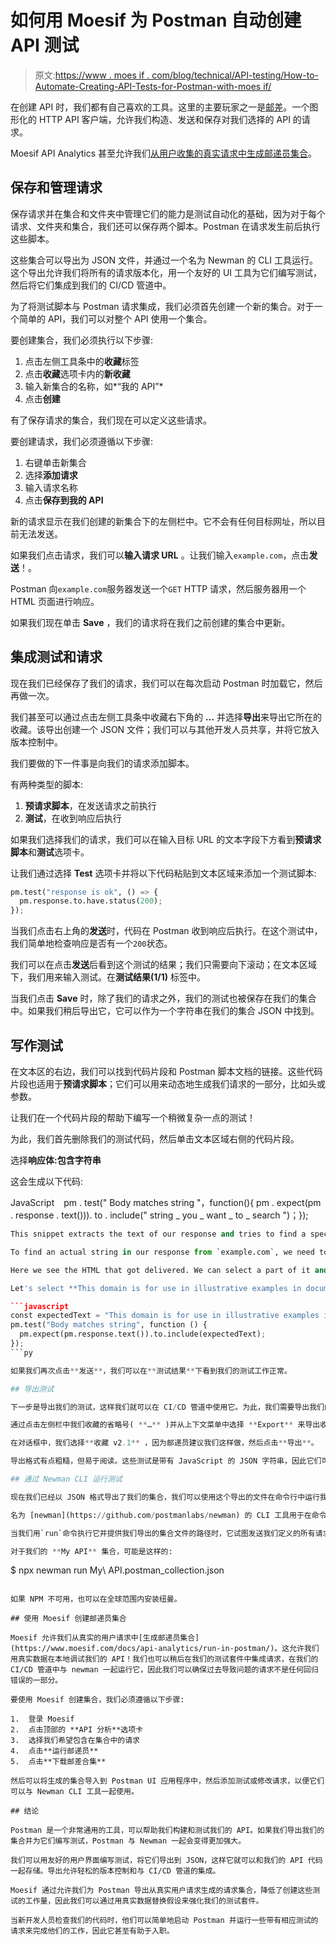 # 如何用 Moesif 为 Postman 自动创建 API 测试

> 原文:[https://www . moes if . com/blog/technical/API-testing/How-to-Automate-Creating-API-Tests-for-Postman-with-moes if/](https://www.moesif.com/blog/technical/api-testing/How-to-Automate-Creating-API-Tests-for-Postman-with-Moesif/)

在创建 API 时，我们都有自己喜欢的工具。这里的主要玩家之一是[邮差](https://www.getpostman.com/)。一个图形化的 HTTP API 客户端，允许我们构造、发送和保存对我们选择的 API 的请求。

Moesif API Analytics 甚至允许我们[从用户收集的真实请求中生成邮递员集合](https://www.moesif.com/docs/api-analytics/run-in-postman/)。

## 保存和管理请求

保存请求并在集合和文件夹中管理它们的能力是测试自动化的基础，因为对于每个请求、文件夹和集合，我们还可以保存两个脚本。Postman 在请求发生前后执行这些脚本。

这些集合可以导出为 JSON 文件，并通过一个名为 Newman 的 CLI 工具运行。这个导出允许我们将所有的请求版本化，用一个友好的 UI 工具为它们编写测试，然后将它们集成到我们的 CI/CD 管道中。

为了将测试脚本与 Postman 请求集成，我们必须首先创建一个新的集合。对于一个简单的 API，我们可以对整个 API 使用一个集合。

要创建集合，我们必须执行以下步骤:

1.  点击左侧工具条中的**收藏**标签
2.  点击**收藏**选项卡内的**新收藏**
3.  输入新集合的名称，如*“我的 API”*
4.  点击**创建**

有了保存请求的集合，我们现在可以定义这些请求。

要创建请求，我们必须遵循以下步骤:

1.  右键单击新集合
2.  选择**添加请求**
3.  输入请求名称
4.  点击**保存到我的 API**

新的请求显示在我们创建的新集合下的左侧栏中。它不会有任何目标网址，所以目前无法发送。

如果我们点击请求，我们可以**输入请求 URL** 。让我们输入`example.com`，点击**发送**！。

Postman 向`example.com`服务器发送一个`GET` HTTP 请求，然后服务器用一个 HTML 页面进行响应。

如果我们现在单击 **Save** ，我们的请求将在我们之前创建的集合中更新。

## 集成测试和请求

现在我们已经保存了我们的请求，我们可以在每次启动 Postman 时加载它，然后再做一次。

我们甚至可以通过点击左侧工具条中收藏右下角的 **…** 并选择**导出**来导出它所在的收藏。该导出创建一个 JSON 文件；我们可以与其他开发人员共享，并将它放入版本控制中。

我们要做的下一件事是向我们的请求添加脚本。

有两种类型的脚本:

1.  **预请求脚本**，在发送请求之前执行
2.  **测试**，在收到响应后执行

如果我们选择我们的请求，我们可以在输入目标 URL 的文本字段下方看到**预请求脚本**和**测试**选项卡。

让我们通过选择 **Test** 选项卡并将以下代码粘贴到文本区域来添加一个测试脚本:

```py
pm.test("response is ok", () => {
  pm.response.to.have.status(200);
}); 
```

当我们点击右上角的**发送**时，代码在 Postman 收到响应后执行。在这个测试中，我们简单地检查响应是否有一个`200`状态。

我们可以在点击**发送**后看到这个测试的结果；我们只需要向下滚动；在文本区域下，我们用来输入测试。在**测试结果(1/1)** 标签中。

当我们点击 **Save** 时，除了我们的请求之外，我们的测试也被保存在我们的集合中。如果我们稍后导出它，它可以作为一个字符串在我们的集合 JSON 中找到。

## 写作测试

在文本区的右边，我们可以找到代码片段和 Postman 脚本文档的链接。这些代码片段也适用于**预请求脚本**；它们可以用来动态地生成我们请求的一部分，比如头或参数。

让我们在一个代码片段的帮助下编写一个稍微复杂一点的测试！

为此，我们首先删除我们的测试代码，然后单击文本区域右侧的代码片段。

选择**响应体:包含字符串**

这会生成以下代码:

JavaScript ` ` pm . test(" Body matches string "，function(){ pm . expect(pm . response . text())). to . include(" string _ you _ want _ to _ search ")；});

```py
This snippet extracts the text of our response and tries to find a specific string in it.

To find an actual string in our response from `example.com`, we need to scroll down and select the **Body** tab.

Here we see the HTML that got delivered. We can select a part of it and use it in our test instead of the `"string_you_want_to_search"` placeholder.

Let's select **This domain is for use in illustrative examples in documents.** and update our test, so it looks like the following:

```javascript
const expectedText = "This domain is for use in illustrative examples in documents.";
pm.test("Body matches string", function () {
  pm.expect(pm.response.text()).to.include(expectedText);
}); 
```py

如果我们再次点击**发送**，我们可以在**测试结果**下看到我们的测试工作正常。

## 导出测试

下一步是导出我们的测试，这样我们就可以在 CI/CD 管道中使用它。为此，我们需要导出我们的集合，其中包括我们的测试。

通过点击左侧栏中我们收藏的省略号( **…** )并从上下文菜单中选择 **Export** 来导出收藏。

在对话框中，我们选择**收藏 v2.1** ，因为邮递员建议我们这样做，然后点击**导出**。

导出格式有点粗糙，但易于阅读。这些测试是带有 JavaScript 的 JSON 字符串，因此它们可以用编辑器来操作，但是使用 Postman 至少给了我们一些 IDE 特性。

## 通过 Newman CLI 运行测试

现在我们已经以 JSON 格式导出了我们的集合，我们可以使用这个导出的文件在命令行中运行我们的测试。

名为 [newman](https://github.com/postmanlabs/newman) 的 CLI 工具用于在命令行中运行 Postman 集合。

当我们用`run`命令执行它并提供我们导出的集合文件的路径时，它试图发送我们定义的所有请求并执行测试脚本。

对于我们的 **My API** 集合，可能是这样的:

```
$ npx newman run My\ API.postman_collection.json 
```

如果 NPM 不可用，也可以在全球范围内安装纽曼。

## 使用 Moesif 创建邮递员集合

Moesif 允许我们从真实的用户请求中[生成邮递员集合](https://www.moesif.com/docs/api-analytics/run-in-postman/)。这允许我们用真实数据在本地调试我们的 API！我们也可以稍后在我们的测试套件中集成请求，在我们的 CI/CD 管道中与 newman 一起运行它，因此我们可以确保过去导致问题的请求不是任何回归错误的一部分。

要使用 Moesif 创建集合，我们必须遵循以下步骤:

1.  登录 Moesif
2.  点击顶部的 **API 分析**选项卡
3.  选择我们希望包含在集合中的请求
4.  点击**运行邮递员**
5.  点击**下载邮差合集**

然后可以将生成的集合导入到 Postman UI 应用程序中，然后添加测试或修改请求，以便它们可以与 Newman CLI 工具一起使用。

## 结论

Postman 是一个非常通用的工具，可以帮助我们构建和测试我们的 API。如果我们导出我们的集合并为它们编写测试，Postman 与 Newman 一起会变得更加强大。

我们可以用友好的用户界面编写测试，将它们导出到 JSON，这样它就可以和我们的 API 代码一起存储。导出允许轻松的版本控制和与 CI/CD 管道的集成。

Moesif 通过允许我们为 Postman 导出从真实用户请求生成的请求集合，降低了创建这些测试的工作量，因此我们可以通过用真实数据替换假设来强化我们的测试套件。

当新开发人员检查我们的代码时，他们可以简单地启动 Postman 并运行一些带有相应测试的请求来完成他们的工作，因此它甚至有助于入职。